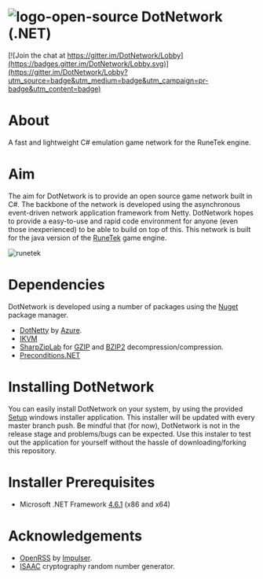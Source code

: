 # ![logo-open-source](https://github.com/jordanabrahambaws/DotNetwork/blob/master/logo.ico?raw=true) DotNetwork (.NET)
[![Join the chat at https://gitter.im/DotNetwork/Lobby](https://badges.gitter.im/DotNetwork/Lobby.svg)](https://gitter.im/DotNetwork/Lobby?utm_source=badge&utm_medium=badge&utm_campaign=pr-badge&utm_content=badge)

# About
A fast and lightweight C# emulation game network for the RuneTek engine.

# Aim
The aim for DotNetwork is to provide an open source game network built in C#. The backbone of the network is developed using the asynchronous event-driven network application framework from Netty. DotNetwork hopes to provide a easy-to-use and rapid code environment for anyone (even those inexperienced) to be able to build on top of this. This network is built for the java version of the [RuneTek](http://runescape.wikia.com/wiki/RuneTek) game engine.

![runetek](http://i.imgur.com/IeMKTqD.png)

# Dependencies
DotNetwork is developed using a number of packages using the [Nuget](https://www.nuget.org/) package manager.
- [DotNetty](https://github.com/Azure/DotNetty) by [Azure](https://github.com/Azure/).
- [IKVM](https://www.nuget.org/packages/IKVM/)
- [SharpZipLab](https://icsharpcode.github.io/SharpZipLib/) for [GZIP](https://en.wikipedia.org/wiki/Gzip) and [BZIP2](https://en.wikipedia.org/wiki/Bzip2) decompression/compression.
- [Preconditions.NET](https://www.nuget.org/packages/Preconditions.NET/)

# Installing DotNetwork
You can easily install DotNetwork on your system, by using the provided [Setup](https://github.com/jordanabrahambaws/DotNetwork/blob/master/Installer/setup.msi) windows installer application. This installer will be updated with every master branch push. Be mindful that (for now), DotNetwork is not in the release stage and problems/bugs can be expected. Use this instaler to test out the application for yourself without the hassle of downloading/forking this repository.

# Installer Prerequisites
- Microsoft .NET Framework [4.6.1](https://www.microsoft.com/en-us/download/details.aspx?id=49981) (x86 and x64)

# Acknowledgements
- [OpenRSS](https://github.com/Impulser/OpenRSS) by [Impulser](https://github.com/Impulser).
- [ISAAC](http://www.burtleburtle.net/bob/rand/isaacafa.html) cryptography random number generator.
